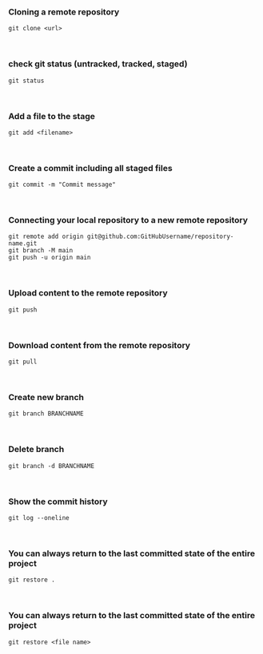 ### Cloning a remote repository

```
git clone <url>
```

<br>

### check git status (untracked, tracked, staged)

```
git status
```

<br>

### Add a file to the stage

```
git add <filename>
```

<br>

### Create a commit including all staged files

```
git commit -m "Commit message"
```

<br>

### Connecting your local repository to a new remote repository

```
git remote add origin git@github.com:GitHubUsername/repository-name.git
git branch -M main
git push -u origin main
```

<br>

### Upload content to the remote repository

```
git push
```

<br>

### Download content from the remote repository

```
git pull
```

<br>

### Create new branch

```
git branch BRANCHNAME
```

<br>

### Delete branch

```
git branch -d BRANCHNAME
```

<br>

### Show the commit history

```
git log --oneline
```

<br>

### You can always return to the last committed state of the entire project

```
git restore .
```

<br>

### You can always return to the last committed state of the entire project

```
git restore <file name>
```

